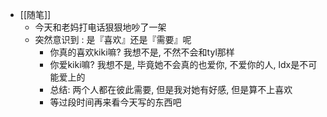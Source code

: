 - [[随笔]]
	- 今天和老妈打电话狠狠地吵了一架
	- 突然意识到 : 是『喜欢』还是『需要』呢
		- 你真的喜欢kiki嘛? 我想不是, 不然不会和tyl那样
		- 你爱kiki嘛? 我想不是, 毕竟她不会真的也爱你, 不爱你的人, ldx是不可能爱上的
		- 总结: 两个人都在彼此需要, 但是我对她有好感, 但是算不上喜欢
		- 等过段时间再来看今天写的东西吧